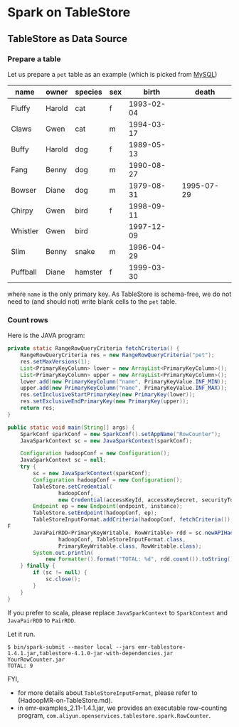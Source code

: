 # Spark on TableStore

## TableStore as Data Source

### Prepare a table

Let us prepare a `pet` table as an example (which is picked from [MySQL](http://dev.mysql.com/doc/refman/5.7/en/selecting-all.html))

| name     | owner  | species | sex  | birth      | death      |
|----------|--------|---------|------|------------|------------|
| Fluffy   | Harold | cat     | f    | 1993-02-04 |        |
| Claws    | Gwen   | cat     | m    | 1994-03-17 |        |
| Buffy    | Harold | dog     | f    | 1989-05-13 |        |
| Fang     | Benny  | dog     | m    | 1990-08-27 |        |
| Bowser   | Diane  | dog     | m    | 1979-08-31 | 1995-07-29 |
| Chirpy   | Gwen   | bird    | f    | 1998-09-11 |        |
| Whistler | Gwen   | bird    |  | 1997-12-09 |        |
| Slim     | Benny  | snake   | m    | 1996-04-29 |        |
| Puffball | Diane  | hamster | f    | 1999-03-30 |        |

where `name` is the only primary key.
As TableStore is schema-free, we do not need to (and should not) write blank cells to the `pet` table.

### Count rows

Here is the JAVA program:

```java
private static RangeRowQueryCriteria fetchCriteria() {
    RangeRowQueryCriteria res = new RangeRowQueryCriteria("pet");
    res.setMaxVersions(1);
    List<PrimaryKeyColumn> lower = new ArrayList<PrimaryKeyColumn>();
    List<PrimaryKeyColumn> upper = new ArrayList<PrimaryKeyColumn>();
    lower.add(new PrimaryKeyColumn("name", PrimaryKeyValue.INF_MIN));
    upper.add(new PrimaryKeyColumn("name", PrimaryKeyValue.INF_MAX));
    res.setInclusiveStartPrimaryKey(new PrimaryKey(lower));
    res.setExclusiveEndPrimaryKey(new PrimaryKey(upper));
    return res;
}

public static void main(String[] args) {
    SparkConf sparkConf = new SparkConf().setAppName("RowCounter");
    JavaSparkContext sc = new JavaSparkContext(sparkConf);

    Configuration hadoopConf = new Configuration();
    JavaSparkContext sc = null;
    try {
        sc = new JavaSparkContext(sparkConf);
        Configuration hadoopConf = new Configuration();
        TableStore.setCredential(
                hadoopConf,
                new Credential(accessKeyId, accessKeySecret, securityToken));
        Endpoint ep = new Endpoint(endpoint, instance);
        TableStore.setEndpoint(hadoopConf, ep);
        TableStoreInputFormat.addCriteria(hadoopConf, fetchCriteria());
F
        JavaPairRDD<PrimaryKeyWritable, RowWritable> rdd = sc.newAPIHadoopRDD(
                hadoopConf, TableStoreInputFormat.class,
                PrimaryKeyWritable.class, RowWritable.class);
        System.out.println(
            new Formatter().format("TOTAL: %d", rdd.count()).toString());
    } finally {
        if (sc != null) {
            sc.close();
        }
    }
}
```

If you prefer to scala, please replace `JavaSparkContext` to `SparkContext` and `JavaPairRDD` to `PairRDD`.

Let it run.

```
$ bin/spark-submit --master local --jars emr-tablestore-1.4.1.jar,tablestore-4.1.0-jar-with-dependencies.jar YourRowCounter.jar
TOTAL: 9
```

FYI,
* for more details about `TableStoreInputFormat`, please refer to (HadoopMR-on-TableStore.md).
* in emr-examples_2.11-1.4.1.jar, we provides an executable row-counting program, `com.aliyun.openservices.tablestore.spark.RowCounter`.
